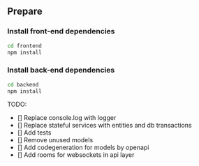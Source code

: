 ## Prepare
### Install front-end dependencies
```bash
cd frontend
npm install
```
### Install back-end dependencies
```bash
cd backend
npm install
```


TODO:
- [] Replace console.log with logger
- [] Replace stateful services with entities and db transactions
- [] Add tests
- [] Remove unused models
- [] Add codegeneration for models by openapi
- [] Add rooms for websockets in api layer